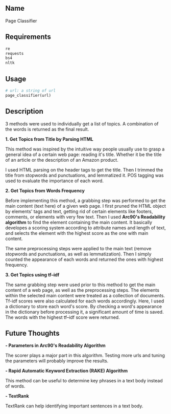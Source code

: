 ## Name
Page Classifier


## Requirements

```python
re
requests
bs4
nltk
```

## Usage

```python
# url: a string of url
page_classifier(url)
```

## Description

3 methods were used to individually get a list of topics. A combination of the words is returned as the final result. 

**1. Get Topics from Title by Parsing HTML**

This method was inspired by the intuitive way people usually use to grasp a general idea of a certain web page: reading it's title. Whether it be the title of an article or the description of an Amazon product.

I used HTML parsing on the header tags to get the title. Then I trimmed the title from stopwords and punctuations, and lemmatized it. POS tagging was used to evaluate the importance of each word.

**2. Get Topics from Words Frequency**

Before implementing this method, a grabbing step was performed to get the main content (text here) of a given web page. I first pruned the HTML object by elements' tags and text, getting rid of certain elements like footers, comments, or elements with very few text. Then I used **Arc90's Readability algorithm** to find the element containing the main content. It basically developes a scoring system according to attribute names and length of text, and selects the element with the highest score as the one with main content.


The same preprocessing steps were applied to the main text (remove stopwords and punctuations, as well as lemmatization). Then I simply counted the appearance of each words and returned the ones with highest frequency.

**3. Get Topics using tf–idf**

The same grabbing step were used prior to this method to get the main content of a web page, as well as the preprocessing steps. The elements within the selected main content were treated as a collection of documents. Tf-idf scores were also calculated for each words accordingly. Here, I used a dictionary to store each word's score. By checking a word's appearance in the dictionary before processing it, a significant amount of time is saved. The words with the highest tf–idf score were returned.



## Future Thoughts
**- Parameters in Arc90's Readability Algorithm**

The scorer plays a major part in this algorithm. Testing more urls and tuning the parameters will probably improve the results.

**- Rapid Automatic Keyword Extraction (RAKE) Algorithm**

This method can be useful to determine key phrases in a text body instead of words.

**- TextRank**

TextRank can help identifying important sentences in a text body.




